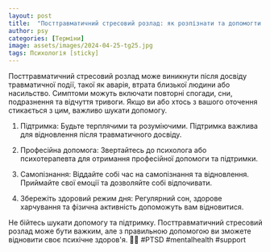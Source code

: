 ```yaml
---
layout: post
title:  "Посттравматичний стресовий розлад: як розпізнати та допомогти собі чи іншим."
author: psy
categories: [Терміни]
image: assets/images/2024-04-25-tg25.jpg
tags: Психологія [sticky]
---
```


Посттравматичний стресовий розлад може виникнути після досвіду травматичної події, такої як аварія, втрата близької людини або насильство. Симптоми можуть включати повторні спогади, сни, подразнення та відчуття тривоги. Якщо ви або хтось з вашого оточення стикається з цим, важливо шукати допомогу.

1. Підтримка: Будьте терплячими та розуміючими. Підтримка важлива для відновлення після травматичного досвіду.

2. Професійна допомога: Звертайтесь до психолога або психотерапевта для отримання професійної допомоги та підтримки.

3. Самопізнання: Віддайте собі час на самопізнання та відновлення. Приймайте свої емоції та дозволяйте собі відпочивати.

4. Збережіть здоровий режим дня: Регулярний сон, здорове харчування та фізична активність допоможуть вам відновитися.

Не бійтесь шукати допомогу та підтримку. Посттравматичний стресовий розлад може бути важким, але з правильною допомогою ви зможете відновити своє психічне здоров'я. 🌿🧠 #PTSD #mentalhealth #support   

